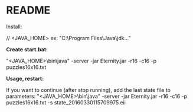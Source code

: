 # README #

Install:

// <JAVA_HOME> ex: "C:\Program Files\Java\jdk..."

**Create start.bat:**

"<JAVA_HOME>\bin\java" -server -jar Eternity.jar -r16 -c16 -p puzzles16x16.txt

**Usage, restart:**

If you want to continue (after stop running), add the last state file to parameters:
"<JAVA_HOME>\bin\java" -server -jar Eternity.jar -r16 -c16 -p puzzles16x16.txt -s state_20160330115709975.eii